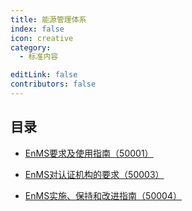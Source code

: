 ```yaml
---
title: 能源管理体系
index: false
icon: creative
category:
  - 标准内容

editLink: false
contributors: false
---
```


## 目录

- [EnMS要求及使用指南（50001）](50001.md)

- [EnMS对认证机构的要求（50003）](50003.md)

- [EnMS实施、保持和改进指南（50004）](50004.md)
